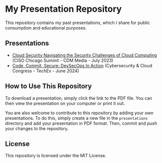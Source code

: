 # My Presentation Repository

This repository contains my past presentations, which I share for public consumption and educational purposes.

## Presentations

* [Cloud Security Navigating the Security Challenges of Cloud Computing](./2023/CloudSecurity-CDMMedia-Chicago-2023.pdf) (CISO Chicago Summit - CDM Media - July 2023)
* [Code, Commit, Secure: DevSecOps In Action](./2024/DevSecOps-TechEx-SantaClara-2024.pdf) (Cybersecurity & Cloud Congress - TechEx - June 2024)


## How to Use This Repository

To download a presentation, simply click the link to the PDF file. You can then view the presentation on your computer or print it out.

You are also welcome to contribute to this repository by adding your own presentations. To do this, simply create a new file in the `presentations` directory and add your presentation in PDF format. Then, commit and push your changes to the repository.

## License

This repository is licensed under the MIT License.
